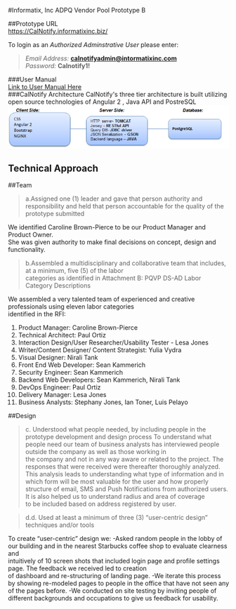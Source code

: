 
#Informatix, Inc  ADPQ Vendor Pool Prototype B

##Prototype URL  
https://CalNotify.informatixinc.biz/  

To login as an *Authorized Adminstrative User* please enter:  
>_Email Address:_ **calnotifyadmin@intormatixinc.com**  
_Password:_ **Calnotify1!**

###User Manual  
[Link to User Manual Here](https://github.com/informatixinc/Cal-Notify/tree/master/db_schema)  
###CalNotify Architecture
CalNotify's three tier architecture is built utilizing open source technologies of Angular 2 , Java API and PostreSQL  
![CalNotify Architecture](https://github.com/yuliavydra/TEST1/blob/master/CaNotifyArchitecture.PNG)

## Technical Approach
>

##Team
>a.Assigned one (1) leader and gave that person authority and responsibility and held that
person accountable for the quality of the prototype submitted

We identified Caroline Brown-Pierce to be our Product Manager and Product Owner.  
She was given authority to make final decisions on concept, design and functionality. 

>b.Assembled a multidisciplinary and collaborative team that includes, at a minimum, five (5) of the labor  
categories as identified in Attachment B: PQVP DS-AD Labor Category Descriptions

We assembled a very talented team of experienced and creative professionals using eleven labor categories  
identified in the RFI: 

1.  Product Manager: Caroline Brown-Pierce  
2.  Technical Architect: Paul Ortiz  
3.  Interaction Design/User Researcher/Usability Tester - Lesa Jones  
4.  Writer/Content Designer/ Content Strategist: Yulia Vydra  
5.  Visual Designer:  Nirali Tank  
6.  Front End Web Developer: Sean Kammerich  
7.  Security Engineer: Sean Kammerich  
8.  Backend  Web Developers: Sean Kammerich, Nirali Tank  
9.  DevOps Engineer: Paul Ortiz  
10. Delivery Manager: Lesa Jones  
11. Business Analysts: Stephany Jones, Ian Toner, Luis Pelayo  

##Design
>c. Understood what people needed, by including people in the prototype development and design process
To understand what people need our team of business analysts has interviewed people outside the company as well as those working in  
the company and not in any way aware or related to the project. The responses that were received were thereafter thoroughly analyzed. This analysis leads to understanding what type of information and in which form will be most valuable for the user and how properly structure of email, SMS and Push Notifications from authorized users. It is also helped us to understand radius and area of coverage  
to be included based on address registered by user.

>d.d. Used at least a minimum of three (3) “user-centric design” techniques and/or tools

To create “user-centric” design we:
-Asked random people in the lobby of our building and in the nearest Starbucks coffee shop to evaluate clearness and  
intuitively of 10 screen shots that included login page and profile settings page. The feedback we received led to creation  
of dashboard and re-structuring of landing page.
-We iterate this process by showing re-modeled pages to people in the office that have not seen any of the pages before.
-We conducted on site testing by inviting people of different backgrounds and occupations to give us feedback for usability.














